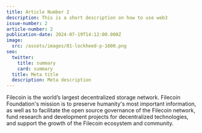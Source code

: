 ```yaml
---
title: Article Number 2
description: This is a short description on how to use web3
issue-number: 2
article-number: 2
publication-date: 2024-07-19T14:12:00.000Z
image:
  src: /assets/images/01-lockheed-p-1600.png
seo:
  twitter:
    title: summary
    card: summary
  title: Meta title
  description: Meta description
---
```

Filecoin is the world’s largest decentralized storage network. Filecoin Foundation's mission is to preserve humanity's most important information, as well as to facilitate the open source governance of the Filecoin network, fund research and development projects for decentralized technologies, and support the growth of the Filecoin ecosystem and community.
